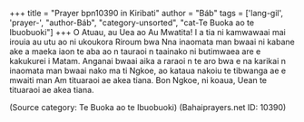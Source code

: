 +++
title = "Prayer bpn10390 in Kiribati"
author = "Báb"
tags = ['lang-gil', 'prayer-', "author-Báb", "category-unsorted", "cat-Te Buoka ao te Ibuobuoki"]
+++
O Atuau, au Uea ao Au Mwatita! I a tia ni kamwawaai mai irouia au utu ao ni ukoukora Riroum bwa Nna inaomata man bwaai ni kabane ake a maeka iaon te aba ao n tauraoi n taainako ni butimwaea are e kakukurei i Matam. Anganai bwaai aika a raraoi n te aro bwa e na karikai n inaomata man bwaai nako ma ti Ngkoe, ao kataua nakoiu te tibwanga ae e mwaiti man Am tituaraoi ae akea tiana. Bon Ngkoe, ni koaua, Uean te tituaraoi ae akea tiana.

(Source category: Te Buoka ao te Ibuobuoki)
(Bahaiprayers.net ID: 10390)
